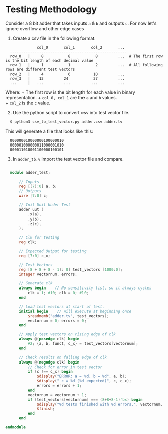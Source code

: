 # Testing Methodology


Consider a 8 bit adder that takes inputs `a` & `b` and outputs `c`. For now let's ignore overflow and other edge cases

  1. Create a csv file in the following format:
  ```
                col_0       col_1       col_2       ...
    ----------------------------------------------------
    row_0   |     8           8           8         ...  # The first row is the bit length of each decimal value
    row_1   |     1           1           2         ...  # All following rows are different test vectors
    row_2   |     4           6          10         ...
    row_3   |    13         24           37         ...
    ...     |   ...         ...         ...         ...
  ```
  
  Where:
    + The first row is the bit length for each value in binary representation.
    + ```col_0, col_1``` are the ```a``` and ```b``` values.  
    + ```col_2``` is the ```c``` value.
    
  2. Use the python script to convert csv into test vector file.
  ``` bash
    $ python3 csv_to_test_vector.py adder.csv adder.tv
  ```
  
  This will generate a file that looks like this:
  ```
    000000010000000100000010
    000001000000011000001010
    000011010001100000100101
  ```
  
  3. In ```adder_tb.v``` import the test vector file and compare.
  
  ``` verilog
  
    module adder_test;
    
        // Inputs 
        reg [(7):0] a, b;
        // Outputs
        wire [7:0] c;

        // Init Unit Under Test
        adder uut (
            .x(a),
            .y(b),
            .z(c),
        );

        // Clk for testing
        reg clk;

        // Expected Output for testing
        reg [7:0] c_x;

        // Test Vectors
        reg [8 + 8 + 8 - 1): 0] test_vectors [1000:0];
        integer vectornum, errors;

        // Generate clk
        always begin    // No sensitivity list, so it always cycles
            clk = 1; #10; clk = 0; #10;
        end

        // Load test vectors at start of test.
        initial begin    // Will execute at beginning once
            $readmemb("adder.tv", test_vectors);
            vectornum = 0; errors = 0;
        end

        // Apply test vectors on rising edge of clk
        always @(posedge clk) begin
            #2; {a, b, funct, c_x} = test_vectors[vectornum];
        end

        // Check results on falling edge of clk
        always @(negedge clk) begin
            // Check for error in test vector
            if (c !== c_x) begin
                $display("ERROR: a = %d, b = %d", a, b);
                $display(" c = %d (%d expected)", c, c_x);
                errors = errors + 1;
            end
            vectornum = vectornum + 1;
            if (test_vectors[vectornum] === (8+8+8-1)'bx) begin
                $display("%d tests finished with %d errors.", vectornum, errors);
                $finish;
            end  
        end

  endmodule

  ```
